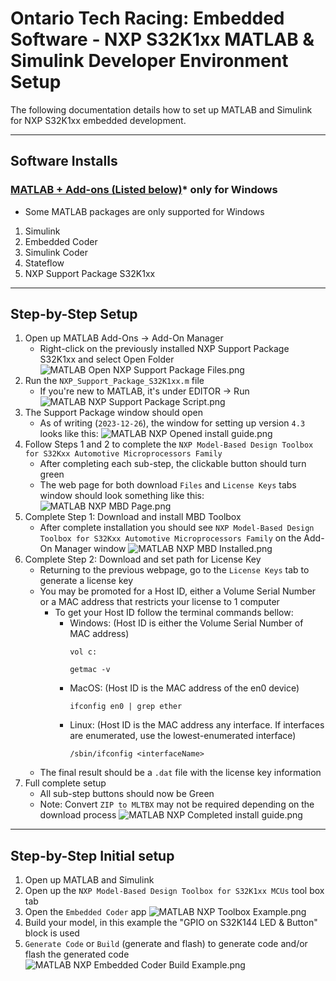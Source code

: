 # Ontario Tech Racing: Embedded Software - NXP S32K1xx MATLAB & Simulink Developer Environment Setup

The following documentation details how to set up MATLAB and Simulink for NXP S32K1xx embedded
development.

---

## Software Installs

### [MATLAB + Add-ons (Listed below)](https://www.mathworks.com/downloads/)* only for Windows

- Some MATLAB packages are only supported for Windows

1. Simulink
2. Embedded Coder
3. Simulink Coder
4. Stateflow
5. NXP Support Package S32K1xx

---

## Step-by-Step Setup

1. Open up MATLAB Add-Ons → Add-On Manager
    - Right-click on the previously installed NXP Support Package S32K1xx and select Open Folder
      ![MATLAB Open NXP Support Package Files.png](pictures%2Fnxp%2FMATLAB%20Open%20NXP%20Support%20Package%20Files.png)
2. Run the `NXP_Support_Package_S32K1xx.m` file
    - If you're new to MATLAB, it's under EDITOR → Run
      ![MATLAB NXP Support Package Script.png](pictures%2Fnxp%2FMATLAB%20NXP%20Support%20Package%20Script.png)
3. The Support Package window should open
    - As of writing (`2023-12-26`), the window for setting up version `4.3` looks like this:
      ![MATLAB NXP Opened install guide.png](pictures%2Fnxp%2FMATLAB%20NXP%20Opened%20install%20guide.png)
4. Follow Steps 1 and 2 to complete
   the `NXP Model-Based Design Toolbox for S32Kxx Automotive Microprocessors Family`
    - After completing each sub-step, the clickable button should turn green
    - The web page for both download `Files` and `License Keys` tabs window should look something
      like this:
      ![MATLAB NXP MBD Page.png](pictures%2Fnxp%2FMATLAB%20NXP%20MBD%20Page.png)
5. Complete Step 1: Download and install MBD Toolbox
    - After complete installation you should
      see `NXP Model-Based Design Toolbox for S32Kxx Automotive Microprocessors Family` on the
      Add-On Manager window
      ![MATLAB NXP MBD Installed.png](pictures%2Fnxp%2FMATLAB%20NXP%20MBD%20Installed.png)
6. Complete Step 2: Download and set path for License Key
    - Returning to the previous webpage, go to the `License Keys` tab to generate a license key
    - You may be promoted for a Host ID, either a Volume Serial Number or a MAC address that
      restricts your license to 1 computer
        - To get your Host ID follow the terminal commands bellow:
            - Windows: (Host ID is either the Volume Serial Number of MAC address)
              ```shell
              vol c:
              ```
              ```shell
              getmac -v
              ```
            - MacOS: (Host ID is the MAC address of the en0 device)
              ```shell
              ifconfig en0 | grep ether
              ```
            - Linux: (Host ID is the MAC address any interface. If interfaces are enumerated, use
              the lowest-enumerated interface)
              ```shell
              /sbin/ifconfig <interfaceName>
              ```
    - The final result should be a `.dat` file with the license key information
7. Full complete setup
    - All sub-step buttons should now be Green
    - Note: Convert `ZIP to MLTBX` may not be required depending on the download process
      ![MATLAB NXP Completed install guide.png](pictures%2Fnxp%2FMATLAB%20NXP%20Completed%20install%20guide.png)

---

## Step-by-Step Initial setup

1. Open up MATLAB and Simulink
2. Open up the `NXP Model-Based Design Toolbox for S32K1xx MCUs` tool box tab
3. Open the `Embedded Coder` app
   ![MATLAB NXP Toolbox Example.png](pictures%2Fnxp%2FMATLAB%20NXP%20Toolbox%20Example.png)
4. Build your model, in this example the "GPIO on S32K144 LED & Button" block is used
5. `Generate Code` or `Build` (generate and flash) to generate code and/or flash the generated code
   ![MATLAB NXP Embedded Coder Build Example.png](pictures%2Fnxp%2FMATLAB%20NXP%20Embedded%20Coder%20Build%20Example.png)
